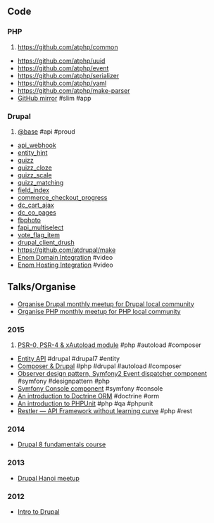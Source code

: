 ## Code

### PHP

1. https://github.com/atphp/common
- https://github.com/atphp/uuid
- https://github.com/atphp/event
- https://github.com/atphp/serializer
- https://github.com/atphp/yaml
- https://github.com/atphp/make-parser
- [GitHub mirror](https://github.com/atphp/github-mirror) #slim #app

### Drupal

1. [@base](https://github.com/atdrupal/at_base.module) #api #proud
- [api_webhook](https://www.drupal.org/project/api_webhook)
- [entity_hint](https://www.drupal.org/project/entity_hint)
- [quizz](https://www.drupal.org/project/quizz)
- [quizz_cloze](https://www.drupal.org/project/quizz_cloze)
- [quizz_scale](https://www.drupal.org/project/quizz_scale)
- [quizz_matching](https://www.drupal.org/project/quizz_matching)
- [field_index](https://www.drupal.org/project/field_index)
- [commerce_checkout_progress](https://www.drupal.org/project/commerce_checkout_progress)
- [dc_cart_ajax](https://www.drupal.org/project/dc_cart_ajax)
- [dc_co_pages](https://www.drupal.org/project/dc_co_pages)
- [fbphoto](https://www.drupal.org/project/fbphoto)
- [fapi_multiselect](https://www.drupal.org/project/fapi_multiselect)
- [vote_flag_item](https://www.drupal.org/project/vote_flag_item)
- [drupal_client_drush](https://www.drupal.org/project/drupal_client_drush)
- https://github.com/atdrupal/make
- [Enom Domain Integration](http://youtu.be/8_Fh0d912HI) #video
- [Enom Hosting Integration](http://youtu.be/RetKJledrkA) #video

## Talks/Organise

- [Organise Drupal monthly meetup for Drupal local community](https://www.facebook.com/groups/drupalvn/events/)
- [Organise PHP monthly meetup for PHP local community](http://www.meetup.com/PHP-Saigon/)


### 2015

1. [PSR-0, PSR-4 & xAutoload module](http://slides.com/andytruong/psr-0-psr-4-and-composer) #php #autoload #composer
- [Entity API](https://hackpad.com/Entity-API-mwibBSkJ2uK) #drupal #drupal7 #entity
- [Composer & Drupal](https://hackpad.com/Composer-Drupal-xNseeMzik0c) #php #drupal #autoload #composer
- [Observer design pattern, Symfony2 Event dispatcher component](https://hackpad.com/Event-dispatcher-rScfEsuXLWn) #symfony #designpattern #php
- [Symfony Console component](http://slides.com/andytruong/sf2-console) #symfony #console
- [An introduction to Doctrine ORM](http://slides.com/andytruong/doctrine-orm) #doctrine #orm
- [An introduction to PHPUnit](http://slides.com/andytruong/intro-to-phpunit) #php #qa #phpunit
- [Restler — API Framework without learning curve](http://slides.com/andytruong/restler) #php #rest

### 2014

- [Drupal 8 fundamentals course](https://www.facebook.com/10152632948367122)

### 2013

- [Drupal Hanoi meetup](https://www.facebook.com/events/512881438767738/)

### 2012

- [Intro to Drupal](http://j.mp/UOVSnu)
